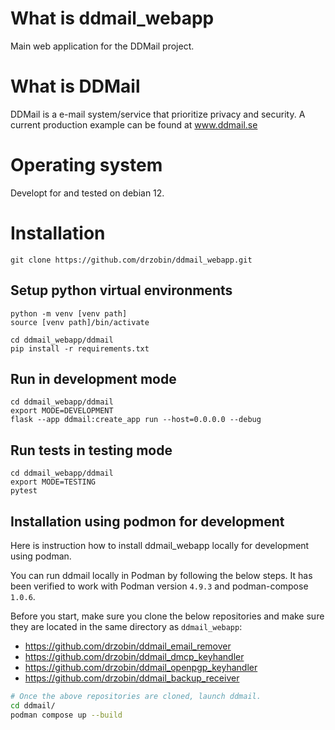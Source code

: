 # What is ddmail_webapp
Main web application for the DDMail project.

# What is DDMail
DDMail is a e-mail system/service that prioritize privacy and security. A current production example can be found at www.ddmail.se

# Operating system
Developt for and tested on debian 12.

# Installation
`git clone https://github.com/drzobin/ddmail_webapp.git`<br>

## Setup python virtual environments
`python -m venv [venv path]`<br>
`source [venv path]/bin/activate`

`cd ddmail_webapp/ddmail`<br>
`pip install -r requirements.txt`

## Run in development mode
`cd ddmail_webapp/ddmail`<br>
`export MODE=DEVELOPMENT`<br>
`flask --app ddmail:create_app run --host=0.0.0.0 --debug`

## Run tests in testing mode
`cd ddmail_webapp/ddmail`<br>
`export MODE=TESTING`<br>
`pytest`

## Installation using podmon for development
Here is instruction how to install ddmail_webapp locally for development using podman.<br> 

You can run ddmail locally in Podman by following the below steps. It has been
verified to work with Podman version `4.9.3` and podman-compose `1.0.6`.

Before you start, make sure you clone the below repositories and make sure they
are located in the same directory as `ddmail_webapp`:

* https://github.com/drzobin/ddmail_email_remover
* https://github.com/drzobin/ddmail_dmcp_keyhandler
* https://github.com/drzobin/ddmail_openpgp_keyhandler
* https://github.com/drzobin/ddmail_backup_receiver

```bash
# Once the above repositories are cloned, launch ddmail.
cd ddmail/
podman compose up --build
```
